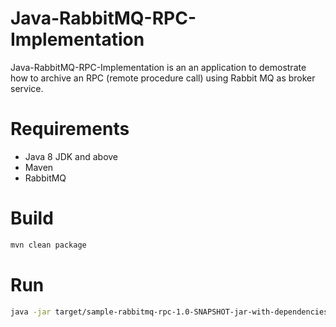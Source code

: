 # Java-RabbitMQ-RPC-Implementation

Java-RabbitMQ-RPC-Implementation is an an application to demostrate how to archive an RPC (remote procedure call) using Rabbit MQ as broker service.

# Requirements
- Java 8 JDK and above
- Maven
- RabbitMQ

# Build
``` bash
mvn clean package
```

# Run
``` bash
java -jar target/sample-rabbitmq-rpc-1.0-SNAPSHOT-jar-with-dependencies.jar 
```
